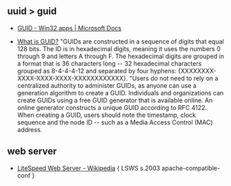 ## uuid > guid 

-	[GUID - Win32 apps | Microsoft Docs](https://docs.microsoft.com/en-us/windows/win32/api/guiddef/ns-guiddef-guid) 

- [What is GUID?](https://www.techtarget.com/searchwindowsserver/definition/GUID-global-unique-identifier) 
"GUIDs are constructed in a sequence of digits that equal 128 bits. The ID is in hexadecimal digits, meaning it uses the numbers 0 through 9 and letters A through F. The hexadecimal digits are grouped in a format that is 36 characters long -- 32 hexadecimal characters grouped as 8-4-4-4-12 and separated by four hyphens: {XXXXXXXX-XXXX-XXXX-XXXX-XXXXXXXXXXXX}.
"Users do not need to rely on a centralized authority to administer GUIDs, as anyone can use a generation algorithm to create a GUID. Individuals and organizations can create GUIDs using a free GUID generator that is available online. An online generator constructs a unique GUID according to RFC 4122. When creating a GUID, users should note the timestamp, clock sequence and the node ID -- such as a Media Access Control (MAC) address.

## web server 
- [LiteSpeed Web Server - Wikipedia](https://en.wikipedia.org/wiki/LiteSpeed_Web_Server) { LSWS s.2003 apache-compatible-conf } 
